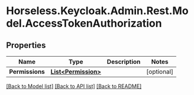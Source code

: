 # Horseless.Keycloak.Admin.Rest.Model.AccessTokenAuthorization

## Properties

Name | Type | Description | Notes
------------ | ------------- | ------------- | -------------
**Permissions** | [**List&lt;Permission&gt;**](Permission.md) |  | [optional] 

[[Back to Model list]](../README.md#documentation-for-models) [[Back to API list]](../README.md#documentation-for-api-endpoints) [[Back to README]](../README.md)

